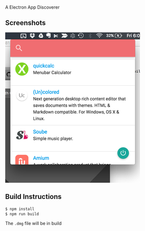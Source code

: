 A Electron App Discoverer
## Screenshots
![Screenshot](https://github.com/simonhochrein/Microscope/raw/gh-pages/Screenshot_9_23_16__6_09_PM.png)

## Build Instructions

```
$ npm install
$ npm run build
```
The `.dmg` file will be in build
